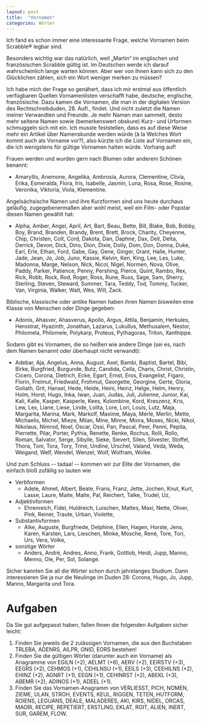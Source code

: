 ```yaml
---
layout: post
title:  "Vornamen"
categories: Wörter
---
```

Ich fand es schon immer eine interessante Frage, welche Vornamen beim Scrabble® legbar sind.

Besonders wichtig war das natürlich, weil „Martin“ im englischen und französischen Scrabble gültig ist. Im Deutschen werde ich darauf wahrscheinlich lange warten können. Aber wer von Ihnen kann sich zu den Glücklichen zählen, sich ein Wort weniger merken zu müssen?

Ich habe mich der Frage so genähert, dass ich mir erstmal aus öffentlich verfügbaren Quellen Vornamenlisten verschafft habe, deutsche, englische, französische. Dazu kamen die Vornamen, die man in der digitalen Version des Rechtschreibduden, 28. Aufl., findet. Und nicht zuletzt die Namen meiner Verwandten und Freunde. Je mehr Namen man sammelt, desto mehr seltene Namen sowie (bemerkenswert obskure) Kurz- und Urformen schmuggeln sich mit ein. Ich musste feststellen, dass es auf diese Weise mehr ein Artikel über Namenskunde werden würde (à la Welches Wort kommt auch als Vorname vor?), also kürzte ich die Liste auf Vornamen ein, die ich wenigstens für gültige Vornamen halten würde. Vorhang auf!

Frauen werden und wurden gern nach Blumen oder anderem Schönen benannt:
- Amaryllis, Anemone, Angelika, Ambrosia, Aurora, Clementine, Clivia, Erika, Esmeralda, Flora, Iris, Isabelle, Jasmin, Luna, Rosa, Rose, Rosine, Veronika, Viktoria, Viola, Klementine.

Angelsächsische Namen und ihre Kurzformen sind uns heute durchaus geläufig, zugegebenermaßen aber wohl meist, weil ein Film- oder Popstar diesen Namen gewählt hat:
- Alpha, Amber, Angel, April, Art, Bart, Beau, Bette, Bill, Blake, Bob, Bobby, Boy, Brand, Branden, Brandy, Brent, Brett, Brock, Charity, Cheyenne, Chip, Christen, Colt, Cord, Dakota, Dan, Daphne, Dax, Dell, Delta, Derrick, Devon, Dick, Dino, Dion, Dixie, Dolly, Dom, Don, Donna, Duke, Earl, Erle, Ethan, Ford, Gabe, Gay, Gene, Ginger, Grant, Halle, Hunter, Jade, Jean, Jo, Job, Juno, Kassie, Kelvin, Ken, King, Lee, Les, Luke, Madonna, Marge, Nelson, Nick, Nicol, Nigel, Normen, Nova, Olive, Paddy, Parker, Patience, Penny, Pershing, Pierce, Quint, Rambo, Rex, Rick, Robb, Rock, Rod, Roger, Ross, Rune, Russ, Sage, Sam, Sherry, Sterling, Steven, Steward, Summer, Tara, Teddy, Tod, Tommy, Tucker, Van, Virginia, Walker, Walt, Wes, Will, Zack.

Biblische, klassische oder antike Namen haben ihren Namen bisweilen eine Klasse von Menschen oder Dinge gegeben:
- Adonis, Ahasver, Ahasverus, Apollo, Argus, Attila, Benjamin, Herkules, Herostrat, Hyazinth, Jonathan, Lazarus, Lukullus, Methusalem, Nestor, Philomela, Philomele, Polykarp, Proteus, Pythagoras, Triton, Xanthippe.

Sodann gibt es Vornamen, die so heißen wie andere Dinge (sei es, nach dem Namen benannt oder überhaupt nicht verwandt):
- Adebar, Aja, Angelus, Anna, August, Axel, Bambi, Baptist, Bartel, Bibi, Birke, Burgfried, Burgunde, Butz, Candida, Cella, Charis, Christ, Christin, Cicero, Corona, Dietrich, Ecke, Egart, Ernst, Eros, Evangelist, Figaro, Florin, Freimut, Friedwald, Frohmut, Georgette, Georgine, Gerte, Gloria, Goliath, Grit, Hansel, Hede, Heide, Heini, Heinz, Helge, Helm, Henry, Holm, Horst, Hugo, Inka, Iwan, Juan, Judas, Juli, Julienne, Junior, Kai, Kali, Kalle, Kasper, Kasperle, Kees, Kolombine, Kord, Kreszenz, Kris, Lew, Lex, Liane, Liese, Linde, Lolita, Lore, Lori, Louis, Lutz, Maja, Margarita, Marina, Mark, Markolf, Maxime, Maya, Merle, Merlin, Mette, Michaelis, Michel, Mieze, Milan, Mine, Minne, Moira, Moses, Nicki, Nikol, Nikolaus, Nimrod, Noel, Oscar, Ossi, Pan, Pascal, Peer, Penni, Pepita, Pierrette, Pilar, Porter, Pythia, Renette, Renke, Rochus, Rolli, Rollo, Roman, Salvator, Serge, Sibylle, Sieke, Sievert, Silen, Silvester, Stoffel, Thora, Toni, Tora, Tory, Trine, Undine, Urschel, Valand, Veda, Weda, Weigand, Welf, Wendel, Wenzel, Wolf, Wolfram, Wolke.

Und zum Schluss -- tadaa! -- kommen wir zur Elite der Vornamen, die einfach bloß zufällig so lauten wie
- Verbformen
    - Adele, Ahmet, Albert, Beate, Frans, Franz, Jette, Jochen, Knut, Kurt, Lasse, Laure, Maite, Malte, Pal, Reichert, Talke, Trudel, Uz, 
- Adjektivformen
    - Ehrenreich, Fidel, Huldreich, Luischen, Mattes, Maxi, Nette, Oliver, Pink, Reiner, Traute, Urban, Violette,
- Substantivformen
    - Alke, Auguste, Burgfriede, Delphine, Ellen, Hagen, Horste, Jens, Karen, Karsten, Lars, Lieschen, Minke, Mosche, René, Tore, Tori, Urs, Vera, Volke, 
- sonstige Wörter
    - Anders, André, Andres, Anno, Frank, Gottlob, Heidi, Jupp, Manno, Menno, Ole, Per, Sol, Solange.

Sicher kannten Sie all die Wörter schon durch jahrelanges Studium. Dann interessieren Sie ja nur die Neulinge im Duden 28: Corona, Hugo, Jo, Jupp, Manno, Margarita und Tora.

# Aufgaben
Da Sie gut aufgepasst haben, fallen Ihnen die folgenden Aufgaben sicher leicht:

1. Finden Sie jeweils die 2 zulässigen Vornamen, die aus den Buchstaben TRLEBA, ADENRS, AILPR, ONID, EORS bestehen!
1. Finden Sie die gültigen Wörter (darunter auch ein Vorname) als Anagramme von EGILN (+2), AELMT (+6), AERV (+2), EEIRSTV (+3), EEGRS (+2), CEHMOS (+1), CEHILNSU (+1), EEILS (+3), CEEHILNS (+2), EHINZ (+2), AGNRT (+1), EEGN (+1), CEHINRST (+2), ABEKL (+3), ABEMR (+2), ADINOS (+1), ADEEL (+1).
1. Finden Sie das Vornamen-Anagramm von VERLIESST, PICH, NOMEN, ZIEME, ULAN, STROH, EVENTS, KEUL, RIGGEN, TETEN, HUTFORM, ROIENS, LEGUANS, DEALE, MALADERES, AKI, KIRS, NIDEL, ORCAS, MAORI, RECIPE, REPETIERT, ERSTLING, EKLAT, ROIT, ALIEN, INERT, SUR, GAREM, FLOW.